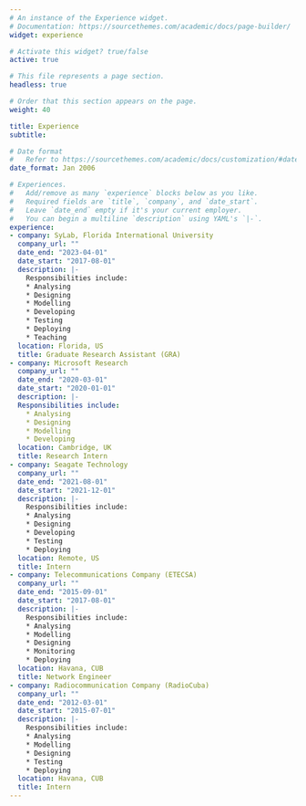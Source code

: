 ```yaml
---
# An instance of the Experience widget.
# Documentation: https://sourcethemes.com/academic/docs/page-builder/
widget: experience

# Activate this widget? true/false
active: true

# This file represents a page section.
headless: true

# Order that this section appears on the page.
weight: 40

title: Experience
subtitle:

# Date format
#   Refer to https://sourcethemes.com/academic/docs/customization/#date-format
date_format: Jan 2006

# Experiences.
#   Add/remove as many `experience` blocks below as you like.
#   Required fields are `title`, `company`, and `date_start`.
#   Leave `date_end` empty if it's your current employer.
#   You can begin a multiline `description` using YAML's `|-`.
experience:
- company: SyLab, Florida International University
  company_url: ""
  date_end: "2023-04-01"
  date_start: "2017-08-01"
  description: |-
    Responsibilities include:
    * Analysing
    * Designing
    * Modelling
    * Developing
    * Testing
    * Deploying
    * Teaching
  location: Florida, US
  title: Graduate Research Assistant (GRA)
- company: Microsoft Research
  company_url: ""
  date_end: "2020-03-01"
  date_start: "2020-01-01"
  description: |-
  Responsibilities include:
    * Analysing
    * Designing
    * Modelling
    * Developing
  location: Cambridge, UK
  title: Research Intern
- company: Seagate Technology
  company_url: ""
  date_end: "2021-08-01"
  date_start: "2021-12-01"
  description: |-
    Responsibilities include:
    * Analysing
    * Designing
    * Developing
    * Testing
    * Deploying
  location: Remote, US
  title: Intern
- company: Telecommunications Company (ETECSA)
  company_url: ""
  date_end: "2015-09-01"
  date_start: "2017-08-01"
  description: |-
    Responsibilities include:
    * Analysing
    * Modelling
    * Designing
    * Monitoring
    * Deploying
  location: Havana, CUB
  title: Network Engineer
- company: Radiocommunication Company (RadioCuba)
  company_url: ""
  date_end: "2012-03-01"
  date_start: "2015-07-01"
  description: |-
    Responsibilities include:
    * Analysing
    * Modelling
    * Designing
    * Testing
    * Deploying
  location: Havana, CUB
  title: Intern
---
```

